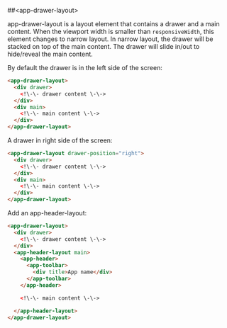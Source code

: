 ##&lt;app-drawer-layout&gt;

app-drawer-layout is a layout element that contains a drawer and a main content.
When the viewport width is smaller than `responsiveWidth`, this element changes
to narrow layout. In narrow layout, the drawer will be stacked on top of the main content.
The drawer will slide in/out to hide/reveal the main content.


By default the drawer is in the left side of the screen:

```html
<app-drawer-layout>
  <div drawer>
    <!\-\- drawer content \-\->
  </div>
  <div main>
    <!\-\- main content \-\->
  </div>
</app-drawer-layout>
```

A drawer in right side of the screen:

```html
<app-drawer-layout drawer-position="right">
  <div drawer>
    <!\-\- drawer content \-\->
  </div>
  <div main>
    <!\-\- main content \-\->
  </div>
</app-drawer-layout>
```

Add an app-header-layout:

```html
<app-drawer-layout>
  <div drawer>
    <!\-\- drawer content \-\->
  </div>
  <app-header-layout main>
    <app-header>
      <app-toolbar>
        <div title>App name</div>
      </app-toolbar>
    </app-header>

    <!\-\- main content \-\->

  </app-header-layout>
</app-drawer-layout>
```